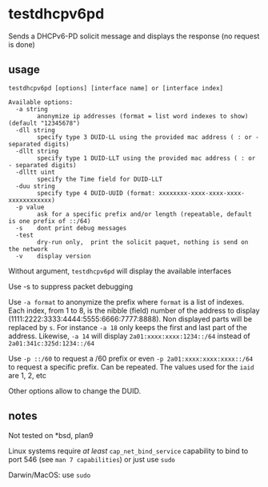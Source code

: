 # testdhcpv6pd

Sends a DHCPv6-PD solicit message and displays the response (no request is done)

## usage

````text
testdhcpv6pd [options] [interface name] or [interface index]

Available options:
  -a string
        anonymize ip addresses (format = list word indexes to show) (default "12345678")
  -dll string
        specify type 3 DUID-LL using the provided mac address ( : or - separated digits)
  -dllt string
        specify type 1 DUID-LLT using the provided mac address ( : or - separated digits)
  -dlltt uint
        specify the Time field for DUID-LLT
  -duu string
        specify type 4 DUID-UUID (format: xxxxxxxx-xxxx-xxxx-xxxx-xxxxxxxxxxxx)
  -p value
        ask for a specific prefix and/or length (repeatable, default is one prefix of ::/64)
  -s    dont print debug messages
  -test
        dry-run only,  print the solicit paquet, nothing is send on the network
  -v    display version
````

Without argument, `testdhcpv6pd` will display the available interfaces

Use -s to suppress packet debugging 

Use `-a format` to anonymize the prefix where `format` is a list of indexes. 
Each index, from 1 to 8, is the nibble (field) number of the address to display (1111:2222:3333:4444:5555:6666:7777:8888).
Non displayed parts will be replaced by `s`.
For instance `-a 18` only keeps the first and last part of the address.
Likewise, `-a 14` will display  `2a01:xxxx:xxxx:1234::/64` instead of `2a01:341c:325d:1234::/64`

Use `-p ::/60` to request a /60 prefix or even `-p 2a01:xxxx:xxxx:xxxx::/64` to request a specific prefix. 
Can be repeated. The values used for the `iaid` are 1, 2, etc

Other options allow to change the DUID.

## notes

Not tested on *bsd, plan9

Linux systems require *at least* `cap_net_bind_service` capability to bind to port 546 (see `man 7 capabilities`) or just use `sudo`

Darwin/MacOS: use `sudo`
